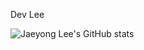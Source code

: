 Dev Lee

![Jaeyong Lee's GitHub stats](https://github-readme-stats.vercel.app/api?username=wodyd202&show_icons=true&theme=radical)
